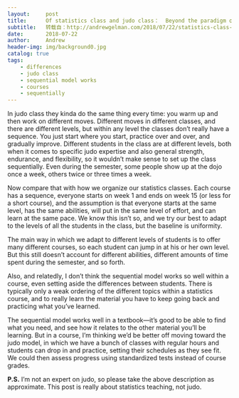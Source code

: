 ```yaml
---
layout:     post
title:      Of statistics class and judo class：  Beyond the paradigm of sequential education
subtitle:   转载自：http://andrewgelman.com/2018/07/22/statistics-class-judo-class-beyond-paradigm-sequential-education/
date:       2018-07-22
author:     Andrew
header-img: img/background0.jpg
catalog: true
tags:
    - differences
    - judo class
    - sequential model works
    - courses
    - sequentially
---
```




In judo class they kinda do the same thing every time: you warm up and then work on different moves. Different moves in different classes, and there are different levels, but within any level the classes don’t really have a sequence. You just start where you start, practice over and over, and gradually improve. Different students in the class are at different levels, both when it comes to specific judo expertise and also general strength, endurance, and flexibility, so it wouldn’t make sense to set up the class sequentially. Even during the semester, some people show up at the dojo once a week, others twice or three times a week.

Now compare that with how we organize our statistics classes. Each course has a sequence, everyone starts on week 1 and ends on week 15 (or less for a short course), and the assumption is that everyone starts at the same level, has the same abilities, will put in the same level of effort, and can learn at the same pace. We know this isn’t so, and we try our best to adapt to the levels of all the students in the class, but the baseline is uniformity.

The main way in which we adapt to different levels of students is to offer many different courses, so each student can jump in at his or her own level. But this still doesn’t account for different abilities, different amounts of time spent during the semester, and so forth.

Also, and relatedly, I don’t think the sequential model works so well within a course, even setting aside the differences between students. There is typically only a weak ordering of the different topics within a statistics course, and to really learn the material you have to keep going back and practicing what you’ve learned.

The sequential model works well in a textbook—it’s good to be able to find what you need, and see how it relates to the other material you’ll be learning. But in a course, I’m thinking we’d be better off moving toward the judo model, in which we have a bunch of classes with regular hours and students can drop in and practice, setting their schedules as they see fit. We could then assess progress using standardized tests instead of course grades.

**P.S.** I’m not an expert on judo, so please take the above description as approximate. This post is really about statistics teaching, not judo.



